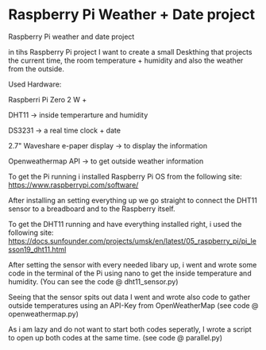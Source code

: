 # Raspberry Pi Weather + Date project
Raspberry Pi weather and date project 

in tihs Raspberry Pi project I want to create a small Deskthing that projects the current time, the room temperature + humidity and also the weather from the outside. 

Used Hardware:

Raspberri Pi Zero 2 W +

DHT11 -> inside temperarture and humidity

DS3231 -> a real time clock + date

2.7" Waveshare e-paper display -> to display the information

Openweathermap API -> to get outside weather information

To get the Pi running i installed Raspberry Pi OS from the following site: https://www.raspberrypi.com/software/

After installing an setting everything up we go straight to connect the DHT11 sensor to a breadboard and to the Raspberry itself.

To get the DHT11 running and have everything installed right, i used the following site: https://docs.sunfounder.com/projects/umsk/en/latest/05_raspberry_pi/pi_lesson19_dht11.html

After setting the sensor with every needed libary up, i went and wrote some code in the terminal of the Pi using nano to get the inside temperature and humidity. (You can see the code @ dht11_sensor.py)

Seeing that the sensor spits out data I went and wrote also code to gather outside temperatures using an API-Key from OpenWeatherMap (see code @ openweathermap.py)

As i am lazy and do not want to start both codes seperatly, I wrote a script to open up both codes at the same time. (see code @ parallel.py)
